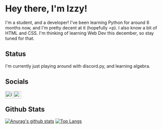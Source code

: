 # Hey there, I'm Izzy!
I'm a student, and a developer! I've been learning Python for around 6 months now, and I'm pretty decent at it (hopefully =p). I also know a bit of HTML and CSS. I'm thinking of learning Web Dev this december, so stay tuned for that.

## Status
I'm currently just playing around with discord.py, and learning algebra. 

## Socials
[<img align="left" alt="izzy#2859 | discord" width="24px" src="https://cdn.jsdelivr.net/npm/simple-icons@v3/icons/discord.svg">](https://discord.com/users/521872289231273994)
[<img align="left" alt="wq_izzy | twitter" width="24px" src="https://cdn.jsdelivr.net/npm/simple-icons@v3/icons/twitter.svg">](https://twitter.com/wq_izzy)
<br>

## Github Stats
[![Anurag's github stats](https://github-readme-stats.vercel.app/api?username=izzy-q&show_icons=true&theme=buefy)](https://github.com/anuraghazra/github-readme-stats)
[![Top Langs](https://github-readme-stats.vercel.app/api/top-langs/?username=izzy-q&hide=powershell,css&theme=buefy)](https://github.com/anuraghazra/github-readme-stats)
